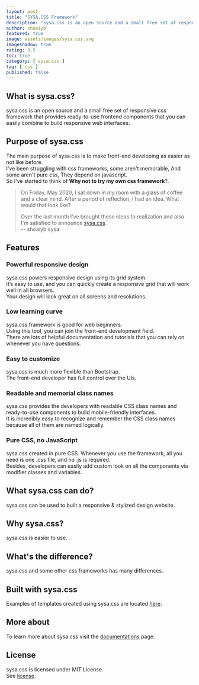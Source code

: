 ```yaml
---
layout: post
title: "SYSA.CSS Framework"
description: "sysa.css is an open source and a small free set of responsive css framework that provides ready-to-use frontend components that you can easily combine to build responsive web interfaces."
author: shoaiyb
featured: true
image: assets/images/sysa.css.svg
imageshadow: true
rating: 3.5
toc: true
category: [ sysa.css ]
tag: [ css ]
published: false
---
```



## What is sysa.css?
sysa.css is an open source and a small free set of responsive css framework that provides ready-to-use frontend components that you can easily combine to build responsive web interfaces.      

## Purpose of sysa.css
The main purpose of sysa.css is to make front-end developing as easier as not like before.      
I've been struggling with css frameworks, some aren't memorable, And some aren't pure css, They depend on javascript.    
So I've started to think of **Why not to try my own css framework**?.     

> On Friday, May 2020, I sat down in my room with a glass of coffee and a clear mind. After a period of reflection, I had an idea. What would that look like?
>
> Over the last month I’ve brought these ideas to realization and also I'm satisfied to announce <a target="_blank" rel="nofollow" href="https://css.sysa.ml/?utm_source=sysa.ml">sysa.css</a>.      
> -- shoaiyb sysa

## Features

### Powerful responsive design
sysa.css powers responsive design using its grid system.      
It’s easy to use, and you can quickly create a responsive grid that will work well in all browsers.     
Your design will look great on all screens and resolutions.      

### Low learning curve
sysa.css framework is good for web beginners.      
Using this tool, you can join the front-end development field.      
There are lots of helpful documentation and tutorials that you can rely on whenever you have questions.     

### Easy to customize
sysa.css is much more flexible than Bootstrap.       
The front-end developer has full control over the UIs.      

### Readable and memorial class names
sysa.css provides the developers with readable CSS class names and ready-to-use components to build mobile-friendly interfaces.       
It is incredibly easy to recognize and remember the CSS class names because all of them are named logically.       

### Pure CSS, no JavaScript
sysa.css created in pure CSS. Whenever you use the framework, all you need is one .css file, and no .js is required.      
Besides, developers can easily add custom look on all the components via modifier classes and variables.      

## What sysa.css can do?
sysa.css can be used to built a responsive & stylized design website.

## Why sysa.css?
sysa.css is easier to use.

## What's the difference?
sysa.css and some other css frameworks has many differences.     

## Built with sysa.css
Examples of templates created using sysa.css are located <a target="_blank" rel="nofollow" href="https://css.sysa.ml/built-with/">here</a>.     

## More about
To learn more about sysa.css visit the <a target="_blank" rel="nofollow" href="https://css.sysa.ml/?utm_source=sysa.ml">documentations</a> page.     

## License
sysa.css is licensed under MIT License.     
See <a target="_blank" rel="nofollow" href="https://css.sysa.ml/license/">license</a>.
